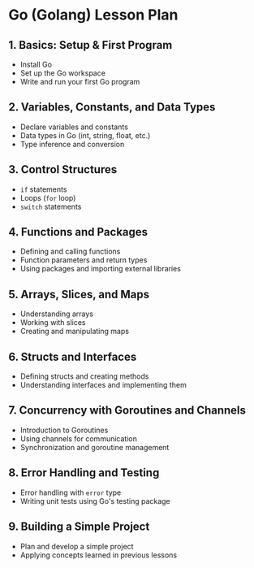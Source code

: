 # Go (Golang) Lesson Plan

## 1. Basics: Setup & First Program
- Install Go
- Set up the Go workspace
- Write and run your first Go program

## 2. Variables, Constants, and Data Types
- Declare variables and constants
- Data types in Go (int, string, float, etc.)
- Type inference and conversion

## 3. Control Structures
- `if` statements
- Loops (`for` loop)
- `switch` statements

## 4. Functions and Packages
- Defining and calling functions
- Function parameters and return types
- Using packages and importing external libraries

## 5. Arrays, Slices, and Maps
- Understanding arrays
- Working with slices
- Creating and manipulating maps

## 6. Structs and Interfaces
- Defining structs and creating methods
- Understanding interfaces and implementing them

## 7. Concurrency with Goroutines and Channels
- Introduction to Goroutines
- Using channels for communication
- Synchronization and goroutine management

## 8. Error Handling and Testing
- Error handling with `error` type
- Writing unit tests using Go's testing package

## 9. Building a Simple Project
- Plan and develop a simple project
- Applying concepts learned in previous lessons

